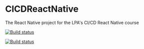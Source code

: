 # CICDReactNative
The React Native project for the LPA's CI/CD React Native course

[![Build status](https://build.appcenter.ms/v0.1/apps/7e0725f7-b840-4c03-b290-156d14fa4465/branches/dev/badge)](https://appcenter.ms)

[![Build status](https://build.appcenter.ms/v0.1/apps/7e410f7b-b2d2-4a4e-a6cf-e3c9d383024b/branches/dev/badge)](https://appcenter.ms)
